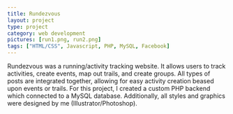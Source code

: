 ```yaml
---
title: Rundezvous
layout: project
type: project
category: web development
pictures: [run1.png, run2.png]
tags: ["HTML/CSS", Javascript, PHP, MySQL, Facebook]
---
```

Rundezvous was a running/activity tracking website. It allows users to track activities, create
events, map out trails, and create groups. All types of posts are integrated together, allowing for
easy activity creation beased upon events or trails. For this project, I created a custom PHP
backend which connected to a MySQL database. Additionally, all styles and graphics were designed by
me (Illustrator/Photoshop).
